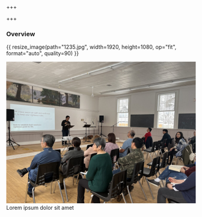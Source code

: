 +++

+++
<style>
	div.images img {
		float: left;
	}
</style>

### Overview

<div class="images">
<p>
{{ resize_image(path="1235.jpg", width=1920, height=1080, op="fit", format="auto", quality=90) }}
</p>
</div>

![1235](1235.jpg)
Lorem ipsum dolor sit amet

</div>

